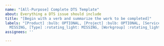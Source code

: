 ```yaml
---
name: "[All-Purpose] Complete DTS Template"
about: Everything a DTS issue should include
title: "[Begin with a verb and summarize the work to be completed]"
labels: "[Product] :bulb: OPTIONAL, [Project] :bulb: OPTIONAL, [Service] :rotating_light:
  MISSING, [Type] :rotating_light: MISSING, [Workgroup] :rotating_light: MISSING"
assignees: ''

---
```


<!-- See https://atd-dts.gitbook.io/wiki/product-ops/github-project-management#issues for more information on DTS issue standards -->
